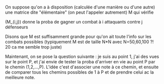 On suppose qu'on a à disposition (calculée d'une manière ou d'une autre) une matrice dite "élémentaire" (on peut l'appeler autrement) M qui vérifie

\(M_{i,j}\) donne la proba de gagner un combat à i attaquants contre j défenseurs

Disons que M est suffisamment grande pour qu'on ait toute l'info sur les combats possibles 
(typiquement M est de taille N*N avec N=50,60,100 ?! 20 ca me semble trop juste)

Maintenant, on se pose la question suivante : je suis au point 1, j'ai des vues sur le point P, et j'ai envie de tester la proba d'arriver en vie au point P par le chemin (1,2,...,P). L'idée c'est d'associer une note à ce chemin, et ensuite de comparer tous les chemins possibles de 1 à P et de prendre celui ac la meilleure note.